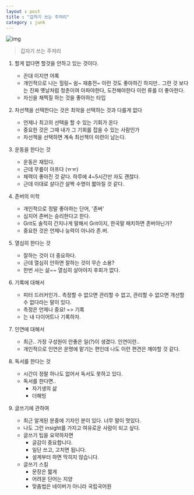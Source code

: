 ```yaml
---
layout : post
title : "갑자기 쓰는 주저리"
category : junk
---
```


![img](https://images.unsplash.com/photo-1597145021589-6c93775b8717?ixlib=rb-1.2.1&ixid=eyJhcHBfaWQiOjEyMDd9&auto=format&fit=crop&w=2219&q=80)

> 갑자기 쓰는 주저리


1. 할게 없다면 할것을 안하고 있는 것이다.
    - 꼰대 이지연 어록
    - 개인적으로 나는 힐링~ 쉼~ 재충전~ 이런 것도 좋아하긴 하지만.. 그런 것 보다는 진짜 옛날처럼 청춘이여 아파야한다, 도전해야한다 이런 류를 더 좋아한다. 
    - 자신을 채찍질 하는 것을 좋아하는 타입

2. 차선책을 선택한다는 것은 최악을 선택하는 것과 다를게 없다
    - 언제나 최고의 선택을 할 수 있는 기회가 온다
    - 중요한 것은 그때 내가 그 기회를 잡을 수 있는 사람인가
    - 차선책을 선택하면 계속 최선책이 미련이 남는다.

3. 운동을 한다는 것
    - 운동은 재밌다.
    - 근데 무릎이 아프다 (ㅠㅠ)
    - 체력이 좋아진 것 같다. 하루에 4~5시간만 자도 괜찮다.
    - 근데 이대로 살다간 살짝 수명이 짧아질 것 같다.

4. 존버의 미학
    - 개인적으로 정말 좋아하는 단어, '존버'
    - 심지어 존버는 승리한다고 한다.
    - Grit도 솔직히 간지나게 말해서 Grit이지, 한국말 패치하면 존버아닌가?
    - 중요한 것은 언제나 능력이 아니라 존.버.

5. 열심히 한다는 것
    - 잘하는 것이 더 중요하다.
    - 근데 열심히 안하면 잘하는 것이 무슨 소용?
    - 한번 사는 삶~~ 열심히 살아야지 후회가 없다.

6. 기록에 대해서
    - 피터 드러커인가.. 측정할 수 없으면 관리할 수 없고, 관리할 수 없으면 개선할 수 없다라는 말이 있다.
    - 측정은 언제나 중요! => 기록
    - 는 내 다이어트나 기록하자.

7. 인연에 대해서
    - 최근.. 가정 구성원이 안좋은 일(?)이 생겼다. 인연이란..
    - 개인적으로 인연은 운명에 맡기는 편인데 나도 이런 편견은 깨야할 것 같다.

8. 독서를 한다는 것
    - 시간이 정말 하나도 없어서 독서도 못하고 있다.
    - 독서를 한다면..
        - 자기생의 삶
        - 더해빙

9. 글쓰기에 관하여
    - 최근 알게된 분중에 기자인 분이 있다. 너무 말이 멋있다.
    - 나도 그런 insight를 가지고 여유로운 사람이 되고 싶다.
    - 글쓰기 팁을 요약하자면
        - 글감이 중요합니다.
        - 일단 쓰고, 고치면 됩니다.
        - 설계부터 하면 막히지 않습니다.
    - 글쓰기 스킬
        - 문장은 짧게
        - 어려운 단어는 지양
        - 맞춤법은 네이버가 아니라 국립국어원

